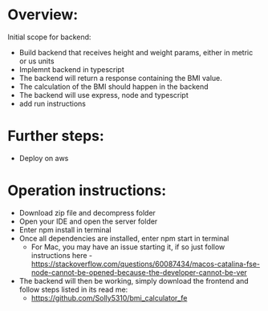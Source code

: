 # Overview:

Initial scope for backend:

* Build backend that receives height and weight params, either in metric or us units
* Implemnt backend in typescript
* The backend will return a response containing the BMI value.
* The calculation of the BMI should happen in the backend
* The backend will use express, node and typescript
* add run instructions

# Further steps:
* Deploy on aws


# Operation instructions:
- Download zip file and decompress folder
- Open your IDE and open the server folder
- Enter npm install in terminal
- Once all dependencies are installed, enter npm start in terminal
    - For Mac, you may have an issue starting it, if so just follow instructions here - https://stackoverflow.com/questions/60087434/macos-catalina-fse-node-cannot-be-opened-because-the-developer-cannot-be-ver
- The backend will then be working, simply download the frontend and follow steps listed in its read me:
    - https://github.com/Solly5310/bmi_calculator_fe